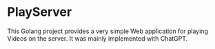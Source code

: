 # PlayServer

This Golang project provides a very simple Web application for playing Videos on the server. It was mainly implemented with ChatGPT.
